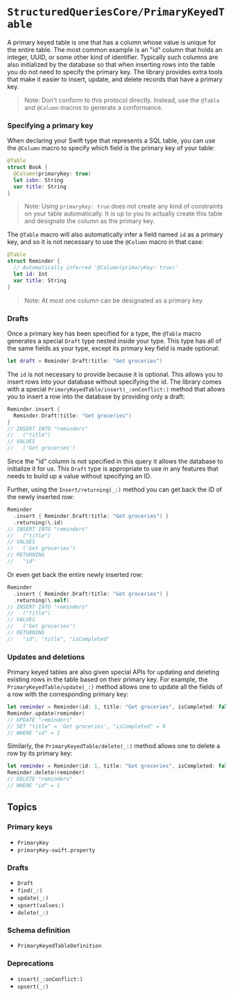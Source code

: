 # ``StructuredQueriesCore/PrimaryKeyedTable``

A primary keyed table is one that has a column whose value is unique for the entire table. The most
common example is an "id" column that holds an integer, UUID, or some other kind of identifier.
Typically such columns are also initialized by the database so that when inserting rows into the
table you do not need to specify the primary key. The library provides extra tools that make it
easier to insert, update, and delete records that have a primary key.

> Note: Don't conform to this protocol directly. Instead, use the `@Table` and `@Column` macros to
> generate a conformance.

### Specifying a primary key

When declaring your Swift type that represents a SQL table, you can use the `@Column` macro to
specify which field is the primary key of your table:

```swift
@Table
struct Book {
  @Column(primaryKey: true)
  let isbn: String
  var title: String
}
```

> Note: Using `primaryKey: true` does not create any kind of constraints on your table
> automatically. It is up to you to actually create this table and designate the column as the
> primary key.

The `@Table` macro will also automatically infer a field named `id` as a primary key, and so it is
not necessary to use the `@Column` macro in that case:

```swift
@Table
struct Reminder {
  // Automatically inferred '@Column(primaryKey: true)'
  let id: Int
  var title: String
}
```

> Note: At most one column can be designated as a primary key.

### Drafts

Once a primary key has been specified for a type, the `@Table` macro generates a special `Draft`
type nested inside your type. This type has all of the same fields as your type, except its primary
key field is made optional:

```swift
let draft = Reminder.Draft(title: "Get groceries")
```

The `id` is not necessary to provide because it is optional. This allows you to insert rows into
your database without specifying the id. The library comes with a special
``PrimaryKeyedTable/insert(_:onConflict:)`` method that allows you to insert a row into the database
by providing only a draft:

```swift
Reminder.insert {
  Reminder.Draft(title: "Get groceries")
}
// INSERT INTO "reminders"
//   ("title")
// VALUES
//   ('Get groceries')
```

Since the "id" column is not specified in this query it allows the database to initialize it for us.
This `Draft` type is appropriate to use in any features that needs to build up a value without
specifying an ID.

Further, using the ``Insert/returning(_:)`` method you can get back the ID of the newly inserted
row:

```swift
Reminder
  .insert { Reminder.Draft(title: "Get groceries") }
  .returning(\.id)
// INSERT INTO "reminders"
//   ("title")
// VALUES
//   ('Get groceries')
// RETURNING
//   "id"
```

Or even get back the entire newly inserted row:

```swift
Reminder
  .insert { Reminder.Draft(title: "Get groceries") }
  .returning(\.self)
// INSERT INTO "reminders"
//   ("title")
// VALUES
//   ('Get groceries')
// RETURNING
//   "id", "title", "isCompleted"
```

### Updates and deletions

Primary keyed tables are also given special APIs for updating and deleting existing rows in the
table based on their primary key. For example, the ``PrimaryKeyedTable/update(_:)`` method
allows one to update all the fields of a row with the corresponding primary key:

```swift
let reminder = Reminder(id: 1, title: "Get groceries", isCompleted: false)
Reminder.update(reminder)
// UPDATE "reminders"
// SET "title" = 'Get groceries', "isCompleted" = 0
// WHERE "id" = 1
```

Similarly, the ``PrimaryKeyedTable/delete(_:)`` method allows one to delete a row by its primary
key:

```swift
let reminder = Reminder(id: 1, title: "Get groceries", isCompleted: false)
Reminder.delete(reminder)
// DELETE "reminders"
// WHERE "id" = 1
```

## Topics

### Primary keys

- ``PrimaryKey``
- ``primaryKey-swift.property``

### Drafts

- ``Draft``
- ``find(_:)``
- ``update(_:)``
- ``upsert(values:)``
- ``delete(_:)``

### Schema definition

- ``PrimaryKeyedTableDefinition``

### Deprecations

- ``insert(_:onConflict:)``
- ``upsert(_:)``
